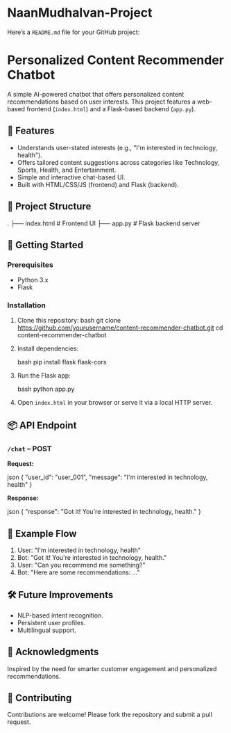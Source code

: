 # NaanMudhalvan-Project
Here’s a `README.md` file for your GitHub project:

# Personalized Content Recommender Chatbot

A simple AI-powered chatbot that offers personalized content recommendations based on user interests. This project features a web-based frontend (`index.html`) and a Flask-based backend (`app.py`).


## 🧠 Features

- Understands user-stated interests (e.g., "I'm interested in technology, health").
- Offers tailored content suggestions across categories like Technology, Sports, Health, and Entertainment.
- Simple and interactive chat-based UI.
- Built with HTML/CSS/JS (frontend) and Flask (backend).

## 📁 Project Structure

.
├── index.html         # Frontend UI
├── app.py             # Flask backend server

## 🚀 Getting Started

### Prerequisites

- Python 3.x
- Flask

### Installation

1. Clone this repository:
   bash
   git clone https://github.com/yourusername/content-recommender-chatbot.git
   cd content-recommender-chatbot

2. Install dependencies:

   bash
   pip install flask flask-cors
   

3. Run the Flask app:

   bash
   python app.py

4. Open `index.html` in your browser or serve it via a local HTTP server.

## 📦 API Endpoint

### `/chat` – POST

**Request:**

json
{
  "user_id": "user_001",
  "message": "I'm interested in technology, health"
}

**Response:**

json
{
  "response": "Got it! You're interested in technology, health."
}

## 📌 Example Flow

1. User: "I'm interested in technology, health"
2. Bot: "Got it! You're interested in technology, health."
3. User: "Can you recommend me something?"
4. Bot: "Here are some recommendations: ..."

## 🛠️ Future Improvements

* NLP-based intent recognition.
* Persistent user profiles.
* Multilingual support.

## 🙌 Acknowledgments

Inspired by the need for smarter customer engagement and personalized recommendations.

## 🙌 Contributing

Contributions are welcome! Please fork the repository and submit a pull request.



